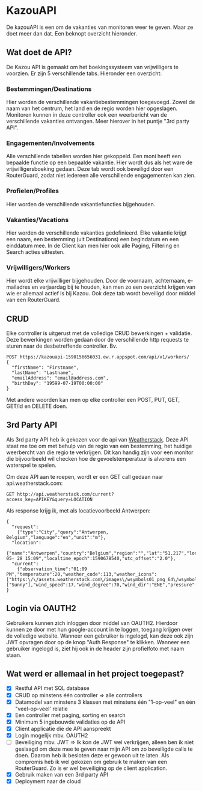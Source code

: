 # KazouAPI
De kazouAPI is een om de vakanties van monitoren weer te geven. Maar ze doet meer dan dat. Een beknopt overzicht hieronder.


## Wat doet de API?
De Kazou API is gemaakt om het boekingssysteem van vrijwilligers te voorzien. Er zijn 5 verschillende tabs. Hieronder een overzicht:
### Bestemmingen/Destinations
Hier worden de verschillende vakantiebestemmingen toegevoegd. Zowel de naam van het centrum, het land en de regio worden hier opgeslagen. Monitoren kunnen in deze controller ook een weerbericht van de verschillende vakanties ontvangen. Meer hierover in het puntje "3rd party API".
### Engagementen/Involvements
Alle verschillende tabellen worden hier gekoppeld. Een moni heeft een bepaalde functie op een bepaalde vakantie. Hier wordt dus als het ware de vrijwilligersboeking gedaan. Deze tab wordt ook beveiligd door een RouterGuard, zodat niet iedereen alle verschillende engagementen kan zien.
### Profielen/Profiles
Hier worden de verschillende vakantiefuncties bijgehouden.
### Vakanties/Vacations
Hier worden de verschillende vakanties gedefinieerd. Elke vakantie krijgt een naam, een bestemming (uit Destinations) een begindatum en een einddatum mee. In de Client kan men hier ook alle Paging, Filtering en Search acties uittesten.
### Vrijwilligers/Workers
Hier wordt elke vrijwilliger bijgehouden. Door de voornaam, achternaam, e-mailadres en verjaardag bij te houden, kan men zo een overzicht krijgen van wie er allemaal actief is bij Kazou. Ook deze tab wordt beveiligd door middel van een RouterGuard.

## CRUD
Elke controller is uitgerust met de volledige CRUD  bewerkingen + validatie. Deze bewerkingen worden gedaan door de verschillende http requests te sturen naar de desbetreffende controller.
Bv. 
```
POST https://kazouapi-1590156656031.ew.r.appspot.com/api/v1/workers/
{
  "firstName": "Firstname",
  "lastName": "Lastname",
  "emailAddress": "email@address.com",
  "birthDay": "19599-07-19T00:00:00"
}
```

Met andere woorden kan men op elke controller een POST, PUT, GET, GET/id en DELETE doen.

## 3rd Party API
Als 3rd party API heb ik gekozen voor de api van [Weatherstack](https://weatherstack.com/). Deze API staat me toe om met behulp van de regio van een bestemming, het huidige weerbercht van die regio te verkrijgen. Dit kan handig zijn voor een monitor die bijvoorbeeld wil checken hoe de gevoelstemperatuur is alvorens een waterspel te spelen. 

Om deze API aan te roepen, wordt er een GET call gedaan naar api.weatherstack.com:
```
GET http://api.weatherstack.com/current?access_key=APIKEY&query=LOCATION
```
Als response krijg ik, met als locatievoorbeeld Antwerpen:
```
{
  "request":
    {"type":"City","query":"Antwerpen, Belgium","language":"en","unit":"m"},
  "location":   
    {"name":"Antwerpen","country":"Belgium","region":"","lat":"51.217","lon":"4.417","timezone_id":"Europe\/Brussels","localtime":"2020-05- 28 15:09","localtime_epoch":1590678540,"utc_offset":"2.0"},
  "current":
    {"observation_time":"01:09 PM","temperature":20,"weather_code":113,"weather_icons":["https:\/\/assets.weatherstack.com\/images\/wsymbols01_png_64\/wsymbol_0001_sunny.png"],"weather_descriptions":["Sunny"],"wind_speed":17,"wind_degree":70,"wind_dir":"ENE","pressure":1033,"precip":0,"humidity":32,"cloudcover":0,"feelslike":20,"uv_index":6,"visibility":10,"is_day":"yes"}
}
```

## Login via OAUTH2
Gebruikers kunnen zich inloggen door middel van OAUTH2. Hierdoor kunnen ze door met hun google-account in te loggen, toegang krijgen over de volledige website. Wanneer een gebruiker is ingelogd, kan deze ook zijn JWT opvragen door op de knop "Auth Response" te klikken. Wanneer een gebruiker ingelogd is, ziet hij ook in de header zijn profielfoto met naam staan.

## Wat werd er allemaal in het project toegepast?
- [x] Restful API met SQL database
- [x] CRUD op minstens één controller => alle controllers
- [x] Datamodel van minstens 3 klassen met minstens één "1-op-veel" en één "veel-op-veel' relatie
- [x] Een controller met paging, sorting en search
- [x] Minimum 5 ingebouwde validaties op de API 
- [x] Client applicatie die de API aanspreekt
- [x] Login mogelijk mbv. OAUTH2
- [ ] Beveiliging mbv. JWT => Ik kon de JWT wel verkrijgen, alleen ben ik niet geslaagd om deze mee te geven naar mijn API om zo beveiligde calls te doen. Daarom heb ik besloten deze er gewoon uit te laten. Als compromis heb ik wel gekozen om gebruik te maken van een RouterGuard. Zo is er wel beveiliging op de client application.
- [x] Gebruik maken van een 3rd party API
- [x] Deployment naar de cloud
